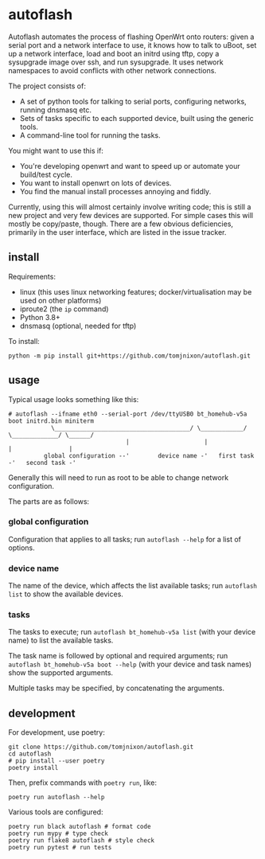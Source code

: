 # autoflash

Autoflash automates the process of flashing OpenWrt onto routers: given a serial port and a network interface to use, it knows how to talk to uBoot, set up a network interface, load and boot an initrd using tftp, copy a sysupgrade image over ssh, and run sysupgrade. It uses network namespaces to avoid conflicts with other network connections.

The project consists of:

- A set of python tools for talking to serial ports, configuring networks, running dnsmasq etc.
- Sets of tasks specific to each supported device, built using the generic tools.
- A command-line tool for running the tasks.

You might want to use this if:
- You're developing openwrt and want to speed up or automate your build/test cycle.
- You want to install openwrt on lots of devices.
- You find the manual install processes annoying and fiddly.

Currently, using this will almost certainly involve writing code; this is still a new project and very few devices are supported. For simple cases this will mostly be copy/paste, though. There are a few obvious deficiencies, primarily in the user interface, which are listed in the issue tracker.

## install

Requirements:

- linux (this uses linux networking features; docker/virtualisation may be used on other platforms)
- iproute2 (the `ip` command)
- Python 3.8+
- dnsmasq (optional, needed for tftp)

To install:

    python -m pip install git+https://github.com/tomjnixon/autoflash.git

## usage

Typical usage looks something like this:

```
# autoflash --ifname eth0 --serial-port /dev/ttyUSB0 bt_homehub-v5a boot initrd.bin miniterm
            \______________________________________/ \____________/ \_____________/ \______/
                                 |                     |               |                |
          global configuration --'        device name -'   first task -'   second task -'
```

Generally this will need to run as root to be able to change network configuration.

The parts are as follows:

### global configuration

Configuration that applies to all tasks; run `autoflash --help` for a list of options.

### device name

The name of the device, which affects the list available tasks; run `autoflash list` to show the available devices.

### tasks

The tasks to execute; run `autoflash bt_homehub-v5a list` (with your device name) to list the available tasks.

The task name is followed by optional and required arguments; run `autoflash bt_homehub-v5a boot --help` (with your device and task names) show the supported arguments.

Multiple tasks may be specified, by concatenating the arguments.

## development

For development, use poetry:

    git clone https://github.com/tomjnixon/autoflash.git
    cd autoflash
    # pip install --user poetry
    poetry install

Then, prefix commands with `poetry run`, like:

    poetry run autoflash --help

Various tools are configured:

    poetry run black autoflash # format code
    poetry run mypy # type check
    poetry run flake8 autoflash # style check
    poetry run pytest # run tests
